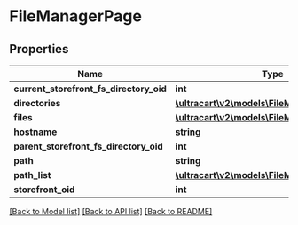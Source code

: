 # FileManagerPage

## Properties
Name | Type | Description | Notes
------------ | ------------- | ------------- | -------------
**current_storefront_fs_directory_oid** | **int** |  | [optional] 
**directories** | [**\ultracart\v2\models\FileManagerDirectory[]**](FileManagerDirectory.md) |  | [optional] 
**files** | [**\ultracart\v2\models\FileManagerFile[]**](FileManagerFile.md) |  | [optional] 
**hostname** | **string** |  | [optional] 
**parent_storefront_fs_directory_oid** | **int** |  | [optional] 
**path** | **string** |  | [optional] 
**path_list** | [**\ultracart\v2\models\FileManagerDirectory[]**](FileManagerDirectory.md) |  | [optional] 
**storefront_oid** | **int** |  | [optional] 

[[Back to Model list]](../README.md#documentation-for-models) [[Back to API list]](../README.md#documentation-for-api-endpoints) [[Back to README]](../README.md)


